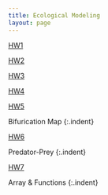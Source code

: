 ```yaml
---
title: Ecological Modeling
layout: page
---
```


<style>
    tab0 { padding-left: 1.1em; }
    tab1 { padding-left: 4em; }
    tab2 { padding-left: 8em; }
    ul {list-style-image: none;}
    p.indent{
    	padding-left: 1.1em;
    }
</style>


[HW1](/notes/106-2/Eco_model/HW1.html)

[HW2](/notes/106-2/Eco_model/HW2.html)

[HW3](/notes/106-2/Eco_model/HW3.html)

[HW4](/notes/106-2/Eco_model/HW4.html)

[HW5](/notes/106-2/Eco_model/HW5.html)

Bifurication Map
{:.indent}
 
[HW6](/notes/106-2/Eco_model/HW6.html)

Predator-Prey
{:.indent}

[HW7](/notes/106-2/Eco_model/HW7.html)

Array & Functions
{:.indent}